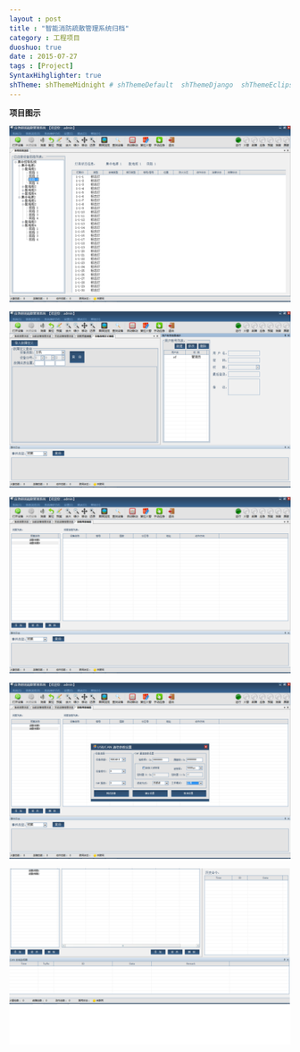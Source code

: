 ```yaml
---
layout : post
title : "智能消防疏散管理系统归档"
category : 工程项目
duoshuo: true
date : 2015-07-27
tags : [Project]
SyntaxHihglighter: true
shTheme: shThemeMidnight # shThemeDefault  shThemeDjango  shThemeEclipse  shThemeEmacs  shThemeFadeToGrey  shThemeMidnight  shThemeRDark
---
```


**项目图示**

![智能消防疏散管理系统1](/res/img/blog/2015/07/27/firesystem1.png)

<!-- more -->

![智能消防疏散管理系统2](/res/img/blog/2015/07/27/firesystem2.png)

![智能消防疏散管理系统3](/res/img/blog/2015/07/27/firesystem3.png)

![智能消防疏散管理系统4](/res/img/blog/2015/07/27/firesystem4.png)

![智能消防疏散管理系统5](/res/img/blog/2015/07/27/firesystem5.png)


